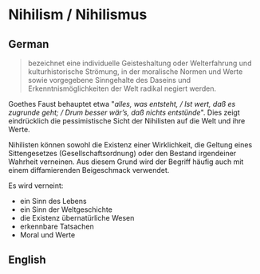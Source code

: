 # Nihilism / Nihilismus

## German



> bezeichnet eine individuelle Geisteshaltung oder Welterfahrung und  kulturhistorische Strömung, in der moralische Normen und Werte sowie  vorgegebene Sinngehalte des Daseins und Erkenntnismöglichkeiten der Welt radikal negiert werden.

Goethes Faust behauptet etwa "*alles, was entsteht, / Ist wert, daß es zugrunde geht; / Drum besser wär’s, daß nichts entstünde*". Dies zeigt eindrücklich die pessimistische Sicht der Nihilisten auf die Welt und ihre Werte. 

Nihilisten können sowohl die Existenz einer Wirklichkeit, die Geltung eines Sittengesetzes (Gesellschaftsordnung) oder den Bestand irgendeiner Wahrheit verneinen. Aus diesem Grund wird der Begriff häufig auch mit einem diffamierenden Beigeschmack verwendet.

Es wird verneint:

- ein Sinn des Lebens
- ein Sinn der Weltgeschichte
- die Existenz übernatürliche Wesen
- erkennbare Tatsachen
- Moral und Werte

## English